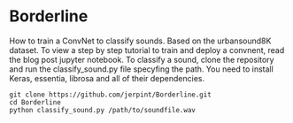 # Borderline

How to train a ConvNet to classify sounds. Based on the urbansound8K dataset. To view a step by step tutorial to train and deploy a convnent, read the blog post jupyter notebook. To classify a sound, clone the repository and run the classify_sound.py file specyfing the path.  You need to install Keras, essentia, librosa and all of their dependencies.

~~~~
git clone https://github.com/jerpint/Borderline.git
cd Borderline
python classify_sound.py /path/to/soundfile.wav
~~~~
